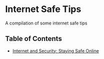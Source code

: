 # Internet Safe Tips
A compilation of some internet safe tips

## Table of Contents
- [Internet and Security: Staying Safe Online](https://github.com/ezeasorekene/internetsafetips/blob/master/stayingsafeonline.md)
